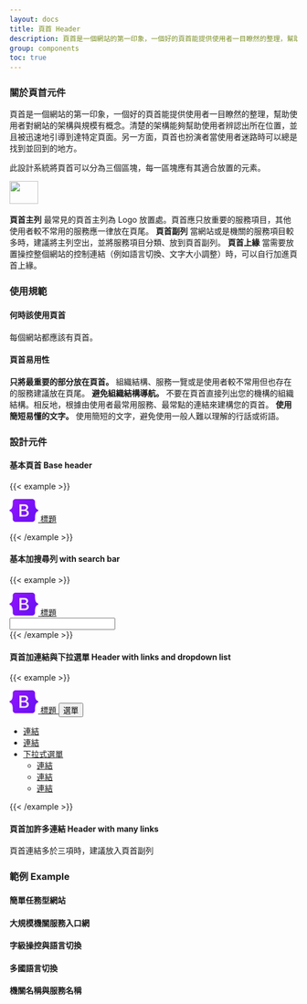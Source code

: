 ```yaml
---
layout: docs
title: 頁首 Header
description: 頁首是一個網站的第一印象，一個好的頁首能提供使用者一目瞭然的整理，幫助使用者對網站的架構與規模有概念。清楚的架構能夠幫助使用者辨認出所在位置，並且被迅速地引導到達特定頁面。另一方面，頁首也扮演者當使用者迷路時可以總是找到並回到的地方。
group: components
toc: true
---
```


### 關於頁首元件
頁首是一個網站的第一印象，一個好的頁首能提供使用者一目瞭然的整理，幫助使用者對網站的架構與規模有概念。清楚的架構能夠幫助使用者辨認出所在位置，並且被迅速地引導到達特定頁面。另一方面，頁首也扮演者當使用者迷路時可以總是找到並回到的地方。

此設計系統將頁首可以分為三個區塊，每一區塊應有其適合放置的元素。

<img src="/img/header_navigation_illustration.png" alt="" width="50" height="40" class="d-inline-block"/>

**頁首主列** 最常見的頁首主列為 Logo 放置處。頁首應只放重要的服務項目，其他使用者較不常用的服務應一律放在頁尾。
**頁首副列** 當網站或是機關的服務項目較多時，建議將主列空出，並將服務項目分類、放到頁首副列。
**頁首上緣** 當需要放置操控整個網站的控制連結（例如語言切換、文字大小調整）時，可以自行加進頁首上緣。

### 使用規範

#### 何時該使用頁首
每個網站都應該有頁首。

#### 頁首易用性
**只將最重要的部分放在頁首。** 組織結構、服務一覽或是使用者較不常用但也存在的服務建議放在頁尾。
**避免組織結構導航。** 不要在頁首直接列出您的機構的組織結構。相反地，根據由使用者最常用服務、最常點的連結來建構您的頁首。
**使用簡短易懂的文字。** 使用簡短的文字，避免使用一般人難以理解的行話或術語。


### 設計元件

#### 基本頁首 Base header

{{< example >}}

<nav class="navbar navbar-light bg-light">
  <div class="container-fluid">
    <a class="navbar-brand" href="#">
      <img src="/docs/5.1/assets/brand/bootstrap-logo.svg" alt="" width="50" height="40" class="d-inline-block">
      標題
    </a>
  </div>
</nav>

{{< /example >}}

#### 基本加搜尋列 with search bar

{{< example >}}

<nav class="navbar navbar-light bg-light">
  <div class="container-fluid">
    <a class="navbar-brand" href="#">
      <img src="/docs/5.1/assets/brand/bootstrap-logo.svg" alt="" width="50" height="40" class="d-inline-block">
      標題
    </a>
    <form class="d-flex">
      <input type="text" class="form-control" placeholder="" aria-label="Username">
      <span class="input-group-text"><i class="bi bi-search"></i></span>
    </form>
  </div>
</nav>
{{< /example >}}

#### 頁首加連結與下拉選單 Header with links and dropdown list

{{< example >}}

<nav class="navbar navbar-expand-lg bg-light">
  <div class="container-fluid">
    <a class="navbar-brand" href="#">
      <img src="/docs/5.1/assets/brand/bootstrap-logo.svg" alt="" width="50" height="40" class="d-inline-block">
      標題
    </a>
    <button class="navbar-toggler" type="button" data-bs-toggle="collapse" data-bs-target="#navbarSupportedContent" aria-controls="navbarSupportedContent" aria-expanded="false" aria-label="Toggle navigation">
      <i class="bi bi-list menu-icon"></i>選單
    </button>
    <div class="collapse navbar-collapse" id="navbarSupportedContent">
      <ul class="navbar-nav ms-auto mb-2 mb-lg-0">
        <li class="nav-item">
          <a class="nav-link" aria-current="page" href="#">連結</a>
        </li>
        <li class="nav-item">
          <a class="nav-link" href="#">連結</a>
        </li>
        <li class="nav-item dropdown">
          <a class="nav-link dropdown-toggle" href="#" id="navbarDropdown" role="button" data-bs-toggle="dropdown" aria-expanded="false">
            下拉式選單
          </a>
          <ul class="dropdown-menu" aria-labelledby="navbarDropdown">
            <li><a class="dropdown-item" href="#">連結</a></li>
            <li><a class="dropdown-item" href="#">連結</a></li>
            <li><a class="dropdown-item" href="#">連結</a></li>
          </ul>
        </li>
      </ul>
    </div>
  </div>
</nav>
{{< /example >}}

#### 頁首加許多連結 Header with many links
頁首連結多於三項時，建議放入頁首副列


### 範例 Example 

#### 簡單任務型網站

#### 大規模機關服務入口網

#### 字級操控與語言切換

#### 多國語言切換

#### 機關名稱與服務名稱

